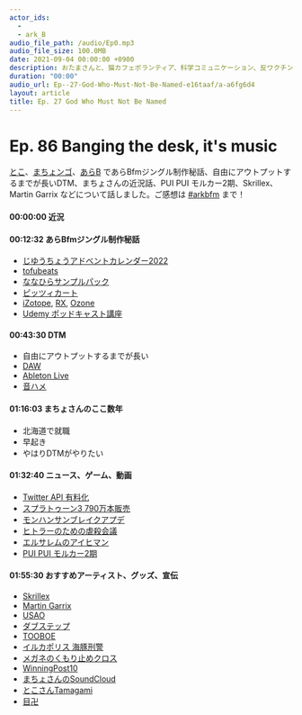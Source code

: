 ```yaml
---
actor_ids:
  - 
  - ark_B
audio_file_path: /audio/Ep0.mp3
audio_file_size: 100.0MB
date: 2021-09-04 00:00:00 +0900
description: おたまさんと、猫カフェボランティア、科学コミュニケーション、反ワクチン監視、ドラえもん、絶滅動物は蘇らせるべきか、ミッドサマー、保護猫のススメなどについて話しました。
duration: "00:00"
audio_url: Ep--27-God-Who-Must-Not-Be-Named-e16taaf/a-a6fg6d4
layout: article
title: Ep. 27 God Who Must Not Be Named
---
```


# **Ep. 86 Banging the desk, it's music**

[とこ](https://twitter.com/toko157)、[まちょンゴ](https://twitter.com/mkmchng)、[あらB](https://twitter.com/ark_B) であらBfmジングル制作秘話、自由にアウトプットするまでが長いDTM、まちょさんの近況話、PUI PUI モルカー2期、Skrillex、Martin Garrix などについて話しました。ご感想は [#arkbfm](https://bit.ly/3ltwDcI) まで！

#### 00:00:00 近況

#### 00:12:32 あらBfmジングル制作秘話

* [じゆうちょうアドベントカレンダー2022](https://adventar.org/calendars/8066)
* [tofubeats](https://www.tofubeats.com/)
* [ななひらサンプルパック](https://sonicwire.com/product/B1824)
* [ピッツィカート](https://bit.ly/3JXQGKB)
* [iZotope](https://www.izotope.com/), [RX](https://www.izotope.com/en/products/rx.html), [Ozone](https://www.izotope.com/en/products/ozone.html)
* [Udemy ポッドキャスト講座](https://www.udemy.com/course/mv7master/)

#### 00:43:30 DTM

* 自由にアウトプットするまでが長い
* [DAW](https://www.dtmstation.com/archives/51928188.html)
* [Ableton Live](https://www.ableton.com/ja/live/)
* [音ハメ](https://hhc3.hatenablog.com/entry/2019/04/17/233841)

#### 01:16:03 まちょさんのここ数年

* 北海道で就職
* 早起き
* やはりDTMがやりたい

#### 01:32:40 ニュース、ゲーム、動画

* [Twitter API 有料化](https://twitter.com/TwitterDev/status/1621026986784337922?s=20&t=zkTRmGRtdwgEYMJwcpzORA)
* [スプラトゥーン3 790万本販売](https://game.watch.impress.co.jp/docs/news/1454038.html)
* [モンハンサンブレイクアプデ](https://gamewith.jp/mhrize/article/show/260760)
* [ヒトラーのための虐殺会議](https://klockworx-v.com/conference/)
* [エルサレムのアイヒマン](https://ja.wikipedia.org/wiki/%E3%82%A8%E3%83%AB%E3%82%B5%E3%83%AC%E3%83%A0%E3%81%AE%E3%82%A2%E3%82%A4%E3%83%92%E3%83%9E%E3%83%B3)
* [PUI PUI モルカー2期](https://video.tv-tokyo.co.jp/molcar/)

#### 01:55:30 おすすめアーティスト、グッズ、宣伝

* [Skrillex](https://www.youtube.com/user/TheOfficialSkrillex)
* [Martin Garrix](https://www.youtube.com/channel/UC5H_KXkPbEsGs0tFt8R35mA)
* [USAO](https://www.youtube.com/@USAO926)
* [ダブステップ](https://ja.wikipedia.org/wiki/%E3%83%80%E3%83%96%E3%82%B9%E3%83%86%E3%83%83%E3%83%97)
* [TOOBOE](https://www.youtube.com/@TOOBOE_john)
* [イルカポリス 海豚刑警](https://www.youtube.com/@iruka527)
* [メガネのくもり止めクロス](https://amzn.to/3XmNues)
* [WinningPost10](https://www.gamecity.ne.jp/winningpost10/)
* [まちょさんのSoundCloud](https://soundcloud.com/minamimarikadaisukiclub)
* [とこさんTamagami](https://music.apple.com/ph/album/tamagami-single/1610339481)
* [目卍](https://twitter.com/mesvastika)